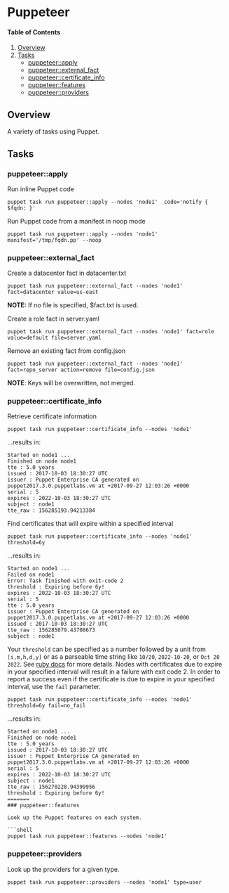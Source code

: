 # Puppeteer

#### Table of Contents

1. [Overview](#overview)
1. [Tasks](#tasks)
    * [puppeteer::apply](#puppeteerapply)
    * [puppeteer::external_fact](#puppeteerexternal_fact)
    * [puppeteer::certificate_info](#puppeteercertificate_info)
    * [puppeteer::features](#puppeteerfeatures)
    * [puppeteer::providers](#puppeteerproviders)

## Overview

A variety of tasks using Puppet.

## Tasks

### puppeteer::apply

Run inline Puppet code

```shell
puppet task run puppeteer::apply --nodes 'node1'  code='notify { $fqdn: }'
```

Run Puppet code from a manifest in noop mode

```shell
puppet task run puppeteer::apply --nodes 'node1'  manifest='/tmp/fqdn.pp' --noop
```

### puppeteer::external_fact

Create a datacenter fact in datacenter.txt

```shell
puppet task run puppeteer::external_fact --nodes 'node1' fact=datacenter value=us-east
```

__NOTE:__ If no file is specified, $fact.txt is used.

Create a role fact in server.yaml

```shell
puppet task run puppeteer::external_fact --nodes 'node1' fact=role value=default file=server.yaml
```

Remove an existing fact from config.json

```shell
puppet task run puppeteer::external_fact --nodes 'node1' fact=repo_server action=remove file=config.json
```

__NOTE__: Keys will be overwritten, not merged.

### puppeteer::certificate_info

Retrieve certificate information

```shell
puppet task run puppeteer::certificate_info --nodes 'node1'
```

...results in:

```shell
Started on node1 ...
Finished on node node1
tte : 5.0 years
issued : 2017-10-03 18:30:27 UTC
issuer : Puppet Enterprise CA generated on puppet2017.3.0.puppetlabs.vm at +2017-09-27 12:03:26 +0000
serial : 5
expires : 2022-10-03 18:30:27 UTC
subject : node1
tte_raw : 156285193.94213384
```

Find certificates that will expire within a specified interval

```
puppet task run puppeteer::certificate_info --nodes 'node1' threshold=6y
```

...results in:

```shell
Started on node1 ...
Failed on node1
Error: Task finished with exit-code 2
threshold : Expiring before 6y!
expires : 2022-10-03 18:30:27 UTC
serial : 5
tte : 5.0 years
issuer : Puppet Enterprise CA generated on puppet2017.3.0.puppetlabs.vm at +2017-09-27 12:03:26 +0000
issued : 2017-10-03 18:30:27 UTC
tte_raw : 156285079.43708673
subject : node1
```

Your `threshold` can be specified as a number followed by a unit from `[s,m,h,d,y]` or
as a parseable time string like `10/20`, `2022-10-20`, or `Oct 20 2022`. See 
[ruby docs](https://ruby-doc.org/stdlib-2.1.9/libdoc/time/rdoc/Time.html#method-c-parse) for more details.
Nodes with certificates due to expire in your specified interval will result in a failure with exit code 2. 
In order to report a success even if the certificate is due to expire in your specified interval, use the
`fail` parameter.

```
puppet task run puppeteer::certificate_info --nodes 'node1' threshold=6y fail=no_fail
```

...results in:

```shell
Started on node1 ...
Finished on node node1
tte : 5.0 years
issued : 2017-10-03 18:30:27 UTC
issuer : Puppet Enterprise CA generated on puppet2017.3.0.puppetlabs.vm at +2017-09-27 12:03:26 +0000
serial : 5
expires : 2022-10-03 18:30:27 UTC
subject : node1
tte_raw : 156270228.94399956
threshold : Expiring before 6y!
=======
### puppeteer::features

Look up the Puppet features on each system.

```shell
puppet task run puppeteer::features --nodes 'node1'
```

### puppeteer::providers

Look up the providers for a given type.

```shell
puppet task run puppeteer::providers --nodes 'node1' type=user
```
